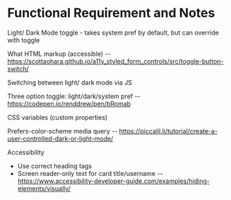 # Functional Requirement and Notes

Light/ Dark Mode toggle - takes system pref by default, but can override with toggle

What HTML markup (accessible) -- https://scottaohara.github.io/a11y_styled_form_controls/src/toggle-button-switch/

Switching between light/ dark mode via JS

Three option toggle: light/dark/system pref -- https://codepen.io/renddrew/pen/bRomab

CSS variables (custom properties)

Prefers-color-scheme media query -- https://piccalil.li/tutorial/create-a-user-controlled-dark-or-light-mode/

Accessibility

- Use correct heading tags
- Screen reader-only text for card title/username -- https://www.accessibility-developer-guide.com/examples/hiding-elements/visually/
